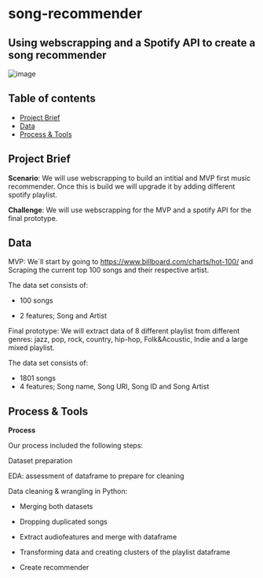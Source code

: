 # song-recommender

## Using webscrapping and a Spotify API to create a song recommender

![image](https://user-images.githubusercontent.com/88676121/150969838-12616898-9e0f-4da4-8c1c-7168e7214eae.png)

## Table of contents
- [Project Brief](https://github.com/PolFerrandis/song-recommender#project-brief)
- [Data](https://github.com/PolFerrandis/song-recommender#data)
- [Process & Tools](https://github.com/PolFerrandis/song-recommender#process--tools)

## Project Brief
**Scenario**: We will use webscrapping to build an intitial and MVP first music recommender. Once this is build we will upgrade it by adding different spotify playlist.

**Challenge**: We will use webscrapping for the MVP and a spotify API for the final prototype.


## Data

MVP: We´ll start by going to https://www.billboard.com/charts/hot-100/ and Scraping the current top 100 songs and their respective artist.

The data set consists of:

- 100 songs

- 2 features; Song and Artist

Final prototype: We will extract data of 8 different playlist from different genres: jazz, pop, rock, country, hip-hop, Folk&Acoustic, Indie and a large mixed playlist.

The data set consists of:

- 1801 songs
- 4 features; Song name, Song URI, Song ID and Song Artist

## Process & Tools

**Process**

Our process included the following steps:

Dataset preparation

EDA: assessment of dataframe to prepare for cleaning

Data cleaning & wrangling in Python: 
    
- Merging both datasets

- Dropping duplicated songs
    
- Extract audiofeatures and merge with dataframe

- Transforming data and creating clusters of the playlist dataframe

- Create recommender




